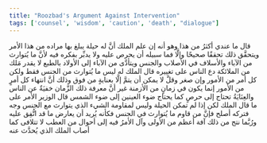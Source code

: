 ```yaml
---
title: "Roozbad's Argument Against Intervention"
tags: ['counsel', 'wisdom', 'caution', 'death', "dialogue"]
---
```


 قال ما عندي أكثرُ من هذا وهو أنه إن علم الملك أنَّ له حيلة يبلغ بها مراده من هذا الأمر ويتحقَّق ذلك تحققًا صحيحًا وإلَّا فما سبيله أن يحرص عليه ولا يدبِّر بفكره فيه لأنَّ ما يُتوارث من الآباء والأسلاف في الأصلاب والجنس ويتأدَّى من الآباء إلى الأولاد بالطبع لا يقدر مَلك من الملائكة  دع الناس  على تغييره
قال الملك له ليس ما يُتوارث من الجنس فقط ولكن كل أمر من الأمور وإن صغر وقلَّ لا يمكن أن يتمَّ إلَّا بعنايةٍ من فوق وذلك أنَّ انتهاء كل أمرٍ من الأمور إنما يكون في زمانٍ من الأزمنة غير أنَّ معرفة ذلك الزَّمان خفيَةٌ عن الناس والعِنَايَةُ تحتاج إلى حرصٍ كما يحتاج ضوء العينين إلى ضوء الشمس
قال الوزير الأمر على ما قال الملك لكن إذا لم تمكن الحيلة وليس لمقاومة الشيء الذي يتوارث مع الجنس وجه فتركه أصلح فإنَّ من قاوم ما يُتوارث في الجنس فكأنه يُريد أن يعارض ما قد اتُّفِق عليه ورُبَّما نتج من ذلك آفة أعظم من الأولى وآل الأمرُ فيه إلى أحوال من العطب لا تتلافى كما أصاب الملك الذي يُحدَّث عنه
